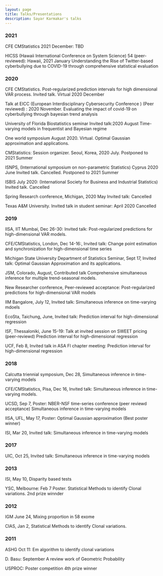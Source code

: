 ```yaml
---
layout: page
title: Talks/Presentations
description: Sayar Karmakar's talks
---
```



### 2021
CFE CMStatistics 2021 December: TBD

HICSS (Hawaii International Conference on System Science) 54 (peer-reviewed): Hawaii, 2021 January Understanding the Rise of Twitter-based cyberbullying due to COVID-19 through comprehensive statistical evaluation

### 2020
CFE CMStatistics. Post-regularized prediction intervals for high dimensional VAR process. Invited talk. Virtual 2020 December

Talk at EICC (European Interdisciplinary  Cybersecurity  Conference ) (Peer reviewed) : 2020 November. Evaluating the impact of covid-19 on cyberbullying through bayesian trend analysis

University of Florida Biostatistics seminar Invited talk:2020 August Time-varying models in frequentist and Bayesian regime

One world symposium August 2020. Virtual. Optimal Gaussian approximation and applications.

CMStatistics: Session organizer. Seoul, Korea,  2020 July. Postponed to 2021 Summer

ISNPS, (International symposium on non-parametric Statistics) Cyprus 2020 June Invited talk. Cancelled. Postponed to 2021 Summer

ISBIS July 2020: (International Society for Business and Industrial Statistics) Invited talk. Cancelled

Spring Research conference, Michigan, 2020 May Invited talk: Cancelled

Texas A&M University. Invited talk in student seminar: April 2020 Cancelled

###  2019
IISA, IIT Mumbai, Dec 26-30: Invited talk: Post-regularized predictions for high-dimensional VAR models. 

CFE/CMStatistics, London, Dec 14-16:, Invited talk: Change point estimation and synchronization for high-dimensional time series

Michigan State University Department of Statistics Seminar, Sept 17, Invited talk: Optimal Gaussian Approximation and its applications.

JSM, Colorado, August, Contributed talk Comprehensive simultaneous inference for multiple trend-seasonal models.

New Researcher conference, Peer-reviewed acceptance: Post-regularized predictions for high-dimensional VAR models

IIM Bangalore, July 12, Invited talk: Simultaneous inference on time-varying mdoels

EcoSta, Taichung, June, Invited talk: Prediction interval for high-dimensional regression

ISF, Thessaloniki, June 15-19: Talk at invited session on SWEET pricing (peer-reviewd) Prediction interval for high-dimensional regression

UCF, Feb 8, Invited talk in ASA Fl chapter meeting: Prediction interval for high-dimensional regression

###  2018

Calcutta triennial symposium, Dec 28, Simultaneous inference in time-varying models

CFE/CMStatistics, Pisa, Dec 16, Invited talk: Simultaneous inference in time-varying models.

UCSD, Sep 7, Poster: NBER-NSF time-series conference (peer reviewd acceptance) Simultaneous inference in time-varying models

IISA, UFL, May 17, Poster: Optimal Gaussian approximation (Best poster winner)

ISI, Mar 20, Invited talk: Simultaneous inference in time-varying models

###  2017

UIC, Oct 25, Invited talk: Simultaneous inference in time-varying models

###  2013 

ISI, May 10, Disparity based tests

YSC, Melbourne: Feb 7 Poster. Statistical Methods to identify Clonal variations. 2nd prize winnder



###  2012

IGM June 24, Mixing proportion in 58 exome 

CIAS, Jan 2, Statistical Methods to identify Clonal variations.

###  2011

ASHG Oct 11: Em algorithm to identify clonal variations

D. Basu: September A review work of Geometric Probability

USPROC: Poster competition 4th prize winner
